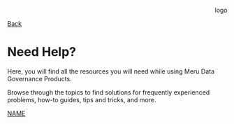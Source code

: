 <p align="Right">
  logo
</p>

[Back](README.md)

# Need Help?

Here, you will find all the resources you will need while using Meru Data Governance Products.

Browse through the topics to find solutions for frequently experienced problems, how-to guides, tips and tricks, and more.


[NAME](lorukiReplica/DUMMY.md)  
